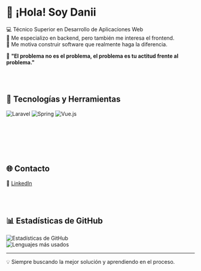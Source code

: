 # 👋 ¡Hola! Soy Danii

💻 Técnico Superior en Desarrollo de Aplicaciones Web  
🔹 Me especializo en backend, pero también me interesa el frontend.  
🔹 Me motiva construir software que realmente haga la diferencia.

🎯 **"El problema no es el problema, el problema es tu actitud frente al problema."** 


<br><br>
## 🚀 Tecnologías y Herramientas  
![Laravel](https://img.shields.io/badge/Laravel-FF2D20?style=for-the-badge&logo=laravel&logoColor=white)
![Spring](https://img.shields.io/badge/Spring-6DB33F?style=for-the-badge&logo=spring&logoColor=white)
![Vue.js](https://img.shields.io/badge/Vue.js-4FC08D?style=for-the-badge&logo=vue.js&logoColor=white)


<br><br>
<!-- 
## 📂 Proyectos Destacados  
🔹 *(Aquí puedes añadir enlaces a tus proyectos más importantes.)*
-->


<br><br>
## 🌐 Contacto  
🔗 [LinkedIn](https://www.linkedin.com/in/danielgalancedres/)
<!-- 🔗 *(Aquí puedes añadir tu portafolio o sitio web más adelante.)* -->


<br><br>
## 📊 Estadísticas de GitHub  
![Estadísticas de GitHub](https://github-readme-stats.vercel.app/api?username=DaniiGalan&show_icons=true&theme=dark)  
![Lenguajes más usados](https://github-readme-stats.vercel.app/api/top-langs/?username=DaniiGalan&layout=compact&theme=dark)

---

💡 Siempre buscando la mejor solución y aprendiendo en el proceso.
